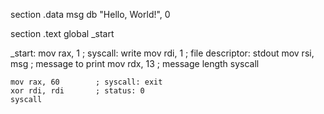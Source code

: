 section .data
    msg db "Hello, World!", 0

section .text
    global _start

_start:
    mov rax, 1         ; syscall: write
    mov rdi, 1         ; file descriptor: stdout
    mov rsi, msg       ; message to print
    mov rdx, 13        ; message length
    syscall

    mov rax, 60        ; syscall: exit
    xor rdi, rdi       ; status: 0
    syscall
